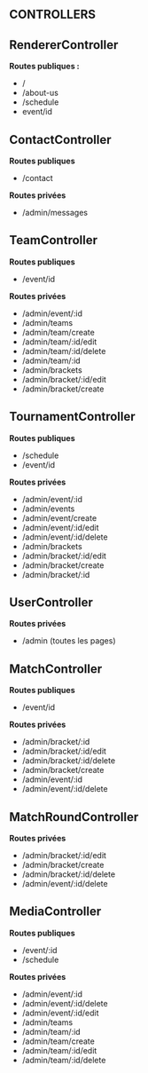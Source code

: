 ## CONTROLLERS

## RendererController

**Routes publiques :**

 - /
 - /about-us
 - /schedule
 - event/id

## ContactController

**Routes publiques**

 - /contact
 
**Routes privées**
 - /admin/messages

## TeamController

**Routes publiques**

 - /event/id

**Routes privées**

 - /admin/event/:id
 - /admin/teams
 - /admin/team/create
 - /admin/team/:id/edit
 - /admin/team/:id/delete
 - /admin/team/:id
 - /admin/brackets
 - /admin/bracket/:id/edit
 - /admin/bracket/create
 
 ## TournamentController
**Routes publiques**

 - /schedule
 - /event/id

**Routes privées**

 - /admin/event/:id
 - /admin/events
 - /admin/event/create
 - /admin/event/:id/edit
 - /admin/event/:id/delete 
 - /admin/brackets
 - /admin/bracket/:id/edit
 - /admin/bracket/create
 - /admin/bracket/:id

## UserController

**Routes privées**

 - /admin (toutes les pages)

## MatchController

**Routes publiques**

 - /event/id

**Routes privées**

 - /admin/bracket/:id
 - /admin/bracket/:id/edit
 - /admin/bracket/:id/delete
 - /admin/bracket/create
 - /admin/event/:id
 - /admin/event/:id/delete
## MatchRoundController

**Routes privées**

 - /admin/bracket/:id/edit
 - /admin/bracket/create
 - /admin/bracket/:id/delete
 - /admin/event/:id/delete

## MediaController

**Routes publiques**

 - /event/:id
 - /schedule

**Routes privées**

 - /admin/event/:id
 - /admin/event/:id/delete
 - /admin/event/:id/edit
 - /admin/teams
 - /admin/team/:id
 - /admin/team/create
 - /admin/team/:id/edit
 - /admin/team/:id/delete
